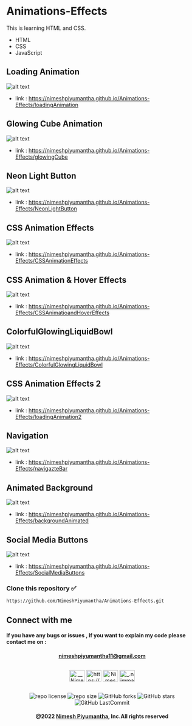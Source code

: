 # Animations-Effects

This is learning HTML and CSS.
* HTML
* CSS
* JavaScript

## Loading Animation
![alt text](https://github.com/NimeshPiyumantha/Animations-Effects/blob/main/assests/loadingAnimation.png)
* link : https://nimeshpiyumantha.github.io/Animations-Effects/loadingAnimation

## Glowing Cube Animation
![alt text](https://github.com/NimeshPiyumantha/Animations-Effects/blob/main/assests/Screenshot%20(101).png)
* link : https://nimeshpiyumantha.github.io/Animations-Effects/glowingCube

## Neon Light Button
![alt text](https://github.com/NimeshPiyumantha/Animations-Effects/blob/main/assests/NeonLightButton.png)
* link : https://nimeshpiyumantha.github.io/Animations-Effects/NeonLightButton

## CSS Animation Effects
![alt text](https://github.com/NimeshPiyumantha/Animations-Effects/blob/main/assests/AnimationEffects.png)
* link : https://nimeshpiyumantha.github.io/Animations-Effects/CSSAnimationEffects

## CSS Animation & Hover Effects
![alt text](https://github.com/NimeshPiyumantha/Animations-Effects/blob/main/assests/IsometricDesign.png)
* link : https://nimeshpiyumantha.github.io/Animations-Effects/CSSAnimatioandHoverEffects

## ColorfulGlowingLiquidBowl
![alt text](https://github.com/NimeshPiyumantha/Animations-Effects/blob/main/assests/ColorfulGlowingLiquidBowl.png)
* link : https://nimeshpiyumantha.github.io/Animations-Effects/ColorfulGlowingLiquidBowl

## CSS Animation Effects 2
![alt text](https://github.com/NimeshPiyumantha/Animations-Effects/blob/main/assests/animate2.png)
* link : https://nimeshpiyumantha.github.io/Animations-Effects/loadingAnimation2

## Navigation
![alt text](https://github.com/NimeshPiyumantha/Animations-Effects/blob/main/assests/navigation.png)
* link : https://nimeshpiyumantha.github.io/Animations-Effects/navigazteBar

## Animated Background
![alt text](https://github.com/NimeshPiyumantha/Animations-Effects/blob/main/assests/animatedBackground.png)
* link : https://nimeshpiyumantha.github.io/Animations-Effects/backgroundAnimated

## Social Media Buttons
![alt text](https://github.com/NimeshPiyumantha/Animations-Effects/blob/main/assests/socialMedia.png)
* link : https://nimeshpiyumantha.github.io/Animations-Effects/SocialMediaButtons


###  
### Clone this repository ✅
```md
https://github.com/NimeshPiyumantha/Animations-Effects.git
```
##  Connect with me
#### If you have any bugs or issues , If you want to explain my code please contact me on :
<div align="center">

#### nimeshpiyumantha11@gmail.com
</div>

##
<p align="center">
<a href="https://twitter.com/NPiyumantha60"><img align="center" src="https://raw.githubusercontent.com/rahuldkjain/github-profile-readme-generator/master/src/images/icons/Social/twitter.svg" alt="__NimeshPiyumantha__" height="30" width="40" /></a>
<a href="https://www.linkedin.com/in/nimesh-piyumantha-33736a222" target="blank"><img align="center" src="https://raw.githubusercontent.com/rahuldkjain/github-profile-readme-generator/master/src/images/icons/Social/linked-in-alt.svg" alt="https://www.linkedin.com/public-profile/settings?trk=d_flagship3_profile_self_view_public_profile" height="30" width="40" /></a>
<a href="https://www.facebook.com/profile.php?id=100025931563090" target="blank"><img align="center" src="https://raw.githubusercontent.com/rahuldkjain/github-profile-readme-generator/master/src/images/icons/Social/facebook.svg" alt="Nimesh Piyumantha" height="30" width="40" /></a>
<a href="https://www.instagram.com/_.nimmaa._/" target="blank"><img align="center" src="https://raw.githubusercontent.com/rahuldkjain/github-profile-readme-generator/master/src/images/icons/Social/instagram.svg" alt="_.nimmaa._" height="30" width="40" /></a>
</p>

##
<div align="center">

![repo license](https://img.shields.io/github/license/NimeshPiyumantha/Animations-Effects?&labelColor=black&color=3867d6&style=for-the-badge)
![repo size](https://img.shields.io/github/repo-size/NimeshPiyumantha/Animations-Effects?label=Repo%20Size&style=for-the-badge&labelColor=black&color=20bf6b)
![GitHub forks](https://img.shields.io/github/forks/NimeshPiyumantha/Animations-Effects?&labelColor=black&color=0fb9b1&style=for-the-badge)
![GitHub stars](https://img.shields.io/github/stars/NimeshPiyumantha/Animations-Effects?&labelColor=black&color=f7b731&style=for-the-badge)
![GitHub LastCommit](https://img.shields.io/github/last-commit/NimeshPiyumantha/Animations-Effects?logo=github&labelColor=black&color=d1d8e0&style=for-the-badge)
</div>

<div align="center">

#### @2022 [Nimesh Piyumantha](https://github.com/NimeshPiyumantha/), Inc.All rights reserved
</div>

